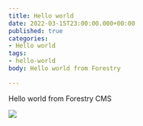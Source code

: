 ```yaml
---
title: Hello world
date: 2022-03-15T23:00:00.000+00:00
published: true
categories:
- Hello world
tags:
- hello-world
body: Hello world from Forestry

---
```

Hello world from Forestry CMS

![](/images-posts/portugues.jpg)